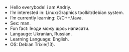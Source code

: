 - Hello everybode! i am Andriy.
 - I’m interested in: Linux/Graphics toolkit/debian system.
 - I’m currently learning: C/C++/Java.
 - Sex: man.
 - Fun fact: Іноди можу щось написати.
 - Langauge: Ukranian, Russian.
 - Learning Language: English.
 - OS: Debian Trixie(13).
